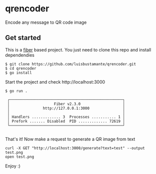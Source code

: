 # qrencoder
Encode any message to QR code image

## Get started

This is a [fiber](https://github.com/gofiber/fiber) based project. You just need to clone this repo and install dependendies

```
$ git clone https://github.com/luisbustamante/qrencoder.git
$ cd qrencoder
$ go install
```

Start the project and check http://localhost:3000

```
$ go run .

 ┌───────────────────────────────────────────────────┐
 │                    Fiber v2.3.0                   │
 │               http://127.0.0.1:3000               │
 │                                                   │
 │ Handlers ............. 3  Processes ........... 1 │
 │ Prefork ....... Disabled  PID ............. 72619 │
 └───────────────────────────────────────────────────┘


```

That's it! Now make a request to generate a QR image from text

```
curl -X GET "http://localhost:3000/generate?text=test" --output test.png
open test.png
```

Enjoy :) 
